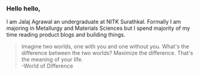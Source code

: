 ### Hello hello, 

I am Jalaj Agrawal an undergraduate at NITK Surathkal. Formally I am majoring in Metallurgy and Materials Sciences but I spend majority of my time reading product blogs and building things. 

>Imagine two worlds, one with you and one without you. What's the difference between the two worlds? Maximize the difference. That's the meaning of your life.  
>-World of Difference

<!--
**jalajagrwl/jalajagrwl** is a ✨ _special_ ✨ repository because its `README.md` (this file) appears on your GitHub profile.

Here are some ideas to get you started:

- 🔭 I’m currently working on ...
- 🌱 I’m currently learning ...
- 👯 I’m looking to collaborate on ...
- 🤔 I’m looking for help with ...
- 💬 Ask me about ...
- 📫 How to reach me: ...
- 😄 Pronouns: ...
- ⚡ Fun fact: ...
-->
